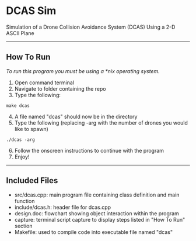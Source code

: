 # DCAS Sim
Simulation of a Drone Collision Avoidance System (DCAS) Using a 2-D ASCII Plane

---

## How To Run

*To run this program you must be using a \*nix operating system.*
1. Open command terminal
2. Navigate to folder containing the repo
3. Type the following:
```
make dcas
```
4. A file named "dcas" should now be in the directory
5. Type the following (replacing -arg with the number of drones you would like to spawn)
```
./dcas -arg
```
6. Follow the onscreen instructions to continue with the program
7. Enjoy!

---

## Included Files

- src/dcas.cpp: main program file containing class definition and main function
- include/dcas.h: header file for dcas.cpp
- design.doc: flowchart showing object interaction within the program
- capture: terminal script capture to display steps listed in "How To Run" section
- Makefile: used to compile code into executable file named "dcas"
